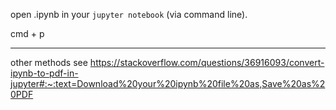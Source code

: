 open .ipynb in your `jupyter notebook` (via command line).

cmd + p

---

other methods see https://stackoverflow.com/questions/36916093/convert-ipynb-to-pdf-in-jupyter#:~:text=Download%20your%20ipynb%20file%20as,Save%20as%20PDF

